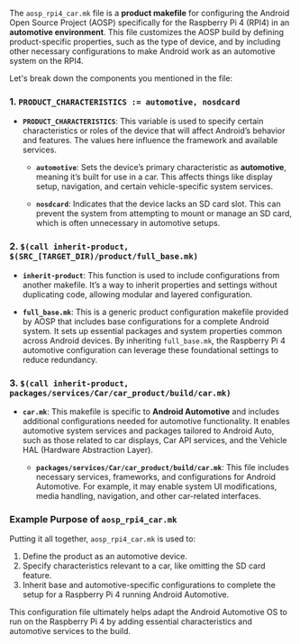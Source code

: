 The `aosp_rpi4_car.mk` file is a **product makefile** for configuring the Android Open Source Project (AOSP) specifically for the Raspberry Pi 4 (RPI4) in an **automotive environment**. This file customizes the AOSP build by defining product-specific properties, such as the type of device, and by including other necessary configurations to make Android work as an automotive system on the RPI4.

Let's break down the components you mentioned in the file:

### 1. `PRODUCT_CHARACTERISTICS := automotive, nosdcard`

- **`PRODUCT_CHARACTERISTICS`**: This variable is used to specify certain characteristics or roles of the device that will affect Android’s behavior and features. The values here influence the framework and available services.

   - **`automotive`**: Sets the device’s primary characteristic as **automotive**, meaning it’s built for use in a car. This affects things like display setup, navigation, and certain vehicle-specific system services.
   
   - **`nosdcard`**: Indicates that the device lacks an SD card slot. This can prevent the system from attempting to mount or manage an SD card, which is often unnecessary in automotive setups.

### 2. `$(call inherit-product, $(SRC_[TARGET_DIR)/product/full_base.mk)`

- **`inherit-product`**: This function is used to include configurations from another makefile. It’s a way to inherit properties and settings without duplicating code, allowing modular and layered configuration.

- **`full_base.mk`**: This is a generic product configuration makefile provided by AOSP that includes base configurations for a complete Android system. It sets up essential packages and system properties common across Android devices. By inheriting `full_base.mk`, the Raspberry Pi 4 automotive configuration can leverage these foundational settings to reduce redundancy.

### 3. `$(call inherit-product, packages/services/Car/car_product/build/car.mk)`

- **`car.mk`**: This makefile is specific to **Android Automotive** and includes additional configurations needed for automotive functionality. It enables automotive system services and packages tailored to Android Auto, such as those related to car displays, Car API services, and the Vehicle HAL (Hardware Abstraction Layer).

   - **`packages/services/Car/car_product/build/car.mk`**: This file includes necessary services, frameworks, and configurations for Android Automotive. For example, it may enable system UI modifications, media handling, navigation, and other car-related interfaces.

### Example Purpose of `aosp_rpi4_car.mk`

Putting it all together, `aosp_rpi4_car.mk` is used to:

1. Define the product as an automotive device.
2. Specify characteristics relevant to a car, like omitting the SD card feature.
3. Inherit base and automotive-specific configurations to complete the setup for a Raspberry Pi 4 running Android Automotive.

This configuration file ultimately helps adapt the Android Automotive OS to run on the Raspberry Pi 4 by adding essential characteristics and automotive services to the build.